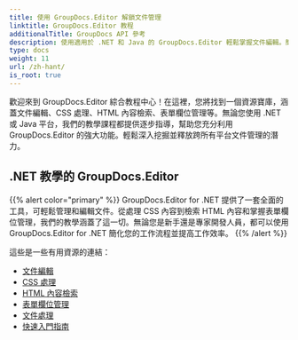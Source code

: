 ```yaml
---
title: 使用 GroupDocs.Editor 解鎖文件管理
linktitle: GroupDocs.Editor 教程
additionalTitle: GroupDocs API 參考
description: 使用適用於 .NET 和 Java 的 GroupDocs.Editor 輕鬆掌握文件編輯。簡化工作流程、管理 CSS、檢索 HTML 內容等等！
type: docs
weight: 11
url: /zh-hant/
is_root: true
---
```


歡迎來到 GroupDocs.Editor 綜合教程中心！在這裡，您將找到一個資源寶庫，涵蓋文件編輯、CSS 處理、HTML 內容檢索、表單欄位管理等。無論您使用 .NET 或 Java 平台，我們的教學課程都提供逐步指導，幫助您充分利用 GroupDocs.Editor 的強大功能。輕鬆深入挖掘並釋放跨所有平台文件管理的潛力。


## .NET 教學的 GroupDocs.Editor
{{% alert color="primary" %}}
GroupDocs.Editor for .NET 提供了一套全面的工具，可輕鬆管理和編輯文件。從處理 CSS 內容到檢索 HTML 內容和掌握表單欄位管理，我們的教學涵蓋了這一切。無論您是新手還是專家開發人員，都可以使用 GroupDocs.Editor for .NET 簡化您的工作流程並提高工作效率。
{{% /alert %}}

這些是一些有用資源的連結：
 
- [文件編輯](./net/document-editing/)
- [CSS 處理](./net/css-handling/)
- [HTML 內容檢索](./net/html-content-retrieval/)
- [表單欄位管理](./net/form-field-management/)
- [文件處理](./net/document-processing/)
- [快速入門指南](./net/quick-start-guide/)